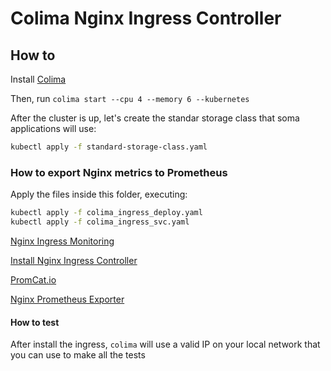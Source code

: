# Colima Nginx Ingress Controller

## How to

Install [Colima](https://github.com/abiosoft/colima)

Then, run `colima start --cpu 4 --memory 6 --kubernetes`

After the cluster is up, let's create the standar storage class that soma applications will use:

```sh
kubectl apply -f standard-storage-class.yaml
```

### How to export Nginx metrics to Prometheus

Apply the files inside this folder, executing:

```sh
kubectl apply -f colima_ingress_deploy.yaml
kubectl apply -f colima_ingress_svc.yaml
```

[Nginx Ingress Monitoring](https://kubernetes.github.io/ingress-nginx/user-guide/monitoring/)

[Install Nginx Ingress Controller](https://kubernetes.github.io/ingress-nginx/deploy/)

[PromCat.io](https://promcat.io/apps/nginx)

[Nginx Prometheus Exporter](https://github.com/nginxinc/nginx-prometheus-exporter)

#### How to test

After install the ingress, `colima` will use a valid IP on your local network that you can use to make all the tests
